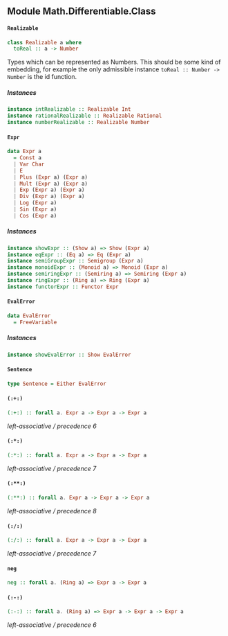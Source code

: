 ## Module Math.Differentiable.Class

#### `Realizable`

``` purescript
class Realizable a where
  toReal :: a -> Number
```

Types which can be represented as Numbers. This should be some kind of
embedding, for example the only admissible instance `toReal :: Number -> Number`
is the id function.

##### Instances
``` purescript
instance intRealizable :: Realizable Int
instance rationalRealizable :: Realizable Rational
instance numberRealizable :: Realizable Number
```

#### `Expr`

``` purescript
data Expr a
  = Const a
  | Var Char
  | E
  | Plus (Expr a) (Expr a)
  | Mult (Expr a) (Expr a)
  | Exp (Expr a) (Expr a)
  | Div (Expr a) (Expr a)
  | Log (Expr a)
  | Sin (Expr a)
  | Cos (Expr a)
```

##### Instances
``` purescript
instance showExpr :: (Show a) => Show (Expr a)
instance eqExpr :: (Eq a) => Eq (Expr a)
instance semiGroupExpr :: Semigroup (Expr a)
instance monoidExpr :: (Monoid a) => Monoid (Expr a)
instance semiringExpr :: (Semiring a) => Semiring (Expr a)
instance ringExpr :: (Ring a) => Ring (Expr a)
instance functorExpr :: Functor Expr
```

#### `EvalError`

``` purescript
data EvalError
  = FreeVariable
```

##### Instances
``` purescript
instance showEvalError :: Show EvalError
```

#### `Sentence`

``` purescript
type Sentence = Either EvalError
```

#### `(:+:)`

``` purescript
(:+:) :: forall a. Expr a -> Expr a -> Expr a
```

_left-associative / precedence 6_

#### `(:*:)`

``` purescript
(:*:) :: forall a. Expr a -> Expr a -> Expr a
```

_left-associative / precedence 7_

#### `(:**:)`

``` purescript
(:**:) :: forall a. Expr a -> Expr a -> Expr a
```

_left-associative / precedence 8_

#### `(:/:)`

``` purescript
(:/:) :: forall a. Expr a -> Expr a -> Expr a
```

_left-associative / precedence 7_

#### `neg`

``` purescript
neg :: forall a. (Ring a) => Expr a -> Expr a
```

#### `(:-:)`

``` purescript
(:-:) :: forall a. (Ring a) => Expr a -> Expr a -> Expr a
```

_left-associative / precedence 6_


